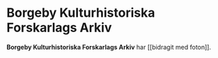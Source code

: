 # Borgeby Kulturhistoriska Forskarlags Arkiv

**Borgeby Kulturhistoriska Forskarlags Arkiv** har [[bidragit med foton]].

